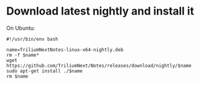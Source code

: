 # Download latest nightly and install it
On Ubuntu:

```
#!/usr/bin/env bash

name=TriliumNextNotes-linux-x64-nightly.deb
rm -f $name*
wget https://github.com/TriliumNext/Notes/releases/download/nightly/$name
sudo apt-get install ./$name
rm $name
```